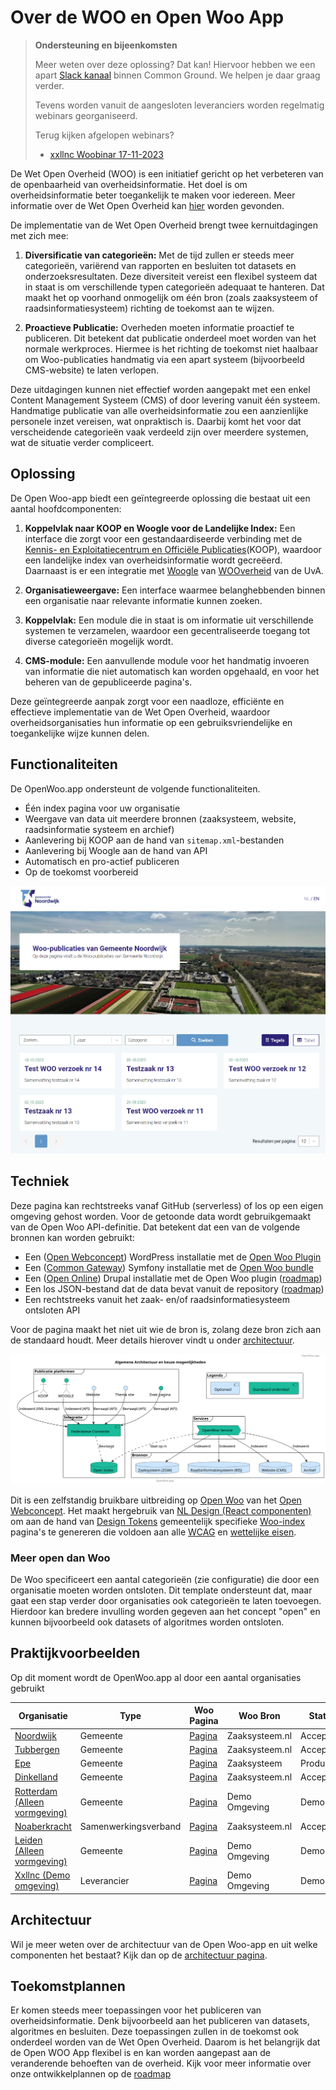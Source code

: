 # Over de WOO en Open Woo App

> **Ondersteuning en bijeenkomsten**
>
> Meer weten over deze oplossing? Dat kan! Hiervoor hebben we een apart [Slack kanaal](https://samenorganiseren.slack.com/archives/C067Q3UE9F0) binnen Common Ground. We helpen je daar graag verder.
>
> Tevens worden vanuit de aangesloten leveranciers worden regelmatig webinars georganiseerd.
>
> Terug kijken afgelopen webinars?
>
> - [xxllnc Woobinar 17-11-2023](https://www.youtube.com/watch?v=NCnLDEoPh5A)

De Wet Open Overheid (WOO) is een initiatief gericht op het verbeteren van de openbaarheid van overheidsinformatie. Het doel is om overheidsinformatie beter toegankelijk te maken voor iedereen. Meer informatie over de Wet Open Overheid kan [hier](https://www.open-overheid.nl/themas/wet-open-overheid/) worden gevonden.

De implementatie van de Wet Open Overheid brengt twee kernuitdagingen met zich mee:

1. **Diversificatie van categorieën:**
   Met de tijd zullen er steeds meer categorieën, variërend van rapporten en besluiten tot datasets en onderzoeksresultaten. Deze diversiteit vereist een flexibel systeem dat in staat is om verschillende typen categorieën adequaat te hanteren. Dat maakt het op voorhand onmogelijk om één bron (zoals zaaksysteem of raadsinformatiesysteem) richting de toekomst aan te wijzen.

2. **Proactieve Publicatie:**
   Overheden moeten informatie proactief te publiceren. Dit betekent dat publicatie onderdeel moet worden van het normale werkproces. Hiermee is het richting de toekomst niet haalbaar om Woo-publicaties handmatig via een apart systeem (bijvoorbeeld CMS-website) te laten verlopen.

Deze uitdagingen kunnen niet effectief worden aangepakt met een enkel Content Management Systeem (CMS) of door levering vanuit één systeem. Handmatige publicatie van alle overheidsinformatie zou een aanzienlijke personele inzet vereisen, wat onpraktisch is. Daarbij komt het voor dat verscheidende categorieën vaak verdeeld zijn over meerdere systemen, wat de situatie verder compliceert.

## Oplossing

De Open Woo-app biedt een geïntegreerde oplossing die bestaat uit een aantal hoofdcomponenten:

1. **Koppelvlak naar KOOP en Woogle voor de Landelijke Index:**
   Een interface die zorgt voor een gestandaardiseerde verbinding met de [Kennis- en Exploitatiecentrum en Officiële Publicaties](https://www.koopoverheid.nl/)(KOOP), waardoor een landelijke index van overheidsinformatie wordt gecreëerd. Daarnaast is er een integratie met [Woogle](https://Woogle.wooverheid.nl/search?q=*) van [WOOverheid](https://wooverheid.nl/) van de UvA.

2. **Organisatieweergave:**
   Een interface waarmee belanghebbenden binnen een organisatie naar relevante informatie kunnen zoeken.

3. **Koppelvlak:**
   Een module die in staat is om informatie uit verschillende systemen te verzamelen, waardoor een gecentraliseerde toegang tot diverse categorieën mogelijk wordt.

4. **CMS-module:**
   Een aanvullende module voor het handmatig invoeren van informatie die niet automatisch kan worden opgehaald, en voor het beheren van de gepubliceerde pagina's.

Deze geïntegreerde aanpak zorgt voor een naadloze, efficiënte en effectieve implementatie van de Wet Open Overheid, waardoor overheidsorganisaties hun informatie op een gebruiksvriendelijke en toegankelijke wijze kunnen delen.

## Functionaliteiten

De OpenWoo.app ondersteunt de volgende functionaliteiten.

- Één index pagina voor uw organisatie
- Weergave van data uit meerdere bronnen (zaaksysteem, website, raadsinformatie systeem en archief)
- Aanlevering bij KOOP aan de hand van `sitemap.xml`-bestanden
- Aanlevering bij Woogle aan de hand van API
- Automatisch en pro-actief publiceren
- Op de toekomst voorbereid

![epe.png](https://raw.githubusercontent.com/ConductionNL/woo-website-template/main/docs/epe.png "Woo Website van de Gemeente Epe")

## Techniek

Deze pagina kan rechtstreeks vanaf GitHub (serverless) of los op een eigen omgeving gehost worden. Voor de getoonde data wordt gebruikgemaakt van de Open Woo API-definitie. Dat betekent dat een van de volgende bronnen kan worden gebruikt:

- Een ([Open Webconcept](https://openwebconcept.nl/)) WordPress installatie met de [Open Woo Plugin](https://github.com/OpenWebconcept/plugin-openwoo)
- Een ([Common Gateway](https://commongateway.app/)) Symfony installatie met de [Open Woo bundle](https://github.com/CommonGateway/WooBundle)
- Een ([Open Online](https://www.dimpact.nl/nieuws/gemeente-vught-live-met-open-online)) Drupal installatie met de Open Woo plugin ([roadmap](https://github.com/ConductionNL/woo-website-template/blob/main/docs/Roadmap.md))
- Een los JSON-bestand dat de data bevat vanuit de repository ([roadmap](https://github.com/ConductionNL/woo-website-template/blob/main/docs/Roadmap.md))
- Een rechtstreeks vanuit het zaak- en/of raadsinformatiesysteem ontsloten API

Voor de pagina maakt het niet uit wie de bron is, zolang deze bron zich aan de standaard houdt.
Meer details hierover vindt u onder [architectuur]([/docs/Architectuur.md](https://github.com/ConductionNL/woo-website-template/blob/main/docs/Architectuur.md)).

![Website Architectuur](https://raw.githubusercontent.com/ConductionNL/woo-website-template/main/docs/components.svg "Website Architectuur")

Dit is een zelfstandig bruikbare uitbreiding op [Open Woo](https://github.com/OpenWebconcept/plugin-openwoo) van het [Open Webconcept](https://openwebconcept.nl/). Het maakt hergebruik van [NL Design (React componenten)](https://nldesignsystem.nl/meedoen/introductie) om aan de hand van [Design Tokens](https://nldesignsystem.nl/meedoen/design-tokens/) gemeentelijk specifieke [Woo-index](https://www.koopoverheid.nl/voor-overheden/rijksoverheid/woo-index) pagina's te genereren die voldoen aan alle [WCAG](https://wcag.nl/kennis/richtlijnen/) en [wettelijke eisen](https://www.rijksoverheid.nl/onderwerpen/wet-open-overheid-woo).

### Meer open dan Woo

De Woo specificeert een aantal categorieën (zie configuratie) die door een organisatie moeten worden ontsloten. Dit template ondersteunt dat, maar gaat een stap verder door organisaties ook categorieën te laten toevoegen. Hierdoor kan bredere invulling worden gegeven aan het concept "open" en kunnen bijvoorbeeld ook datasets of algoritmes worden ontsloten.

## Praktijkvoorbeelden

Op dit moment wordt de OpenWoo.app al door een aantal organisaties gebruikt

| Organisatie | Type | Woo Pagina | Woo Bron | Status |
|-------------|------|------------|--------------|--------|
| [Noordwijk](https://www.noordwijk.nl/) | Gemeente |  [Pagina](https://conductionnl.github.io/woo-website-noordwijk/) | Zaaksysteem.nl  | Acceptatie |
| [Tubbergen](https://www.tubbergen.nl/) | Gemeente |[Pagina](https://conductionnl.github.io/woo-website-tubbergen/) | Zaaksysteem.nl  | Acceptatie |
| [Epe](https://www.epe.nl/) | Gemeente |[Pagina](https://open.epe.nl/) | Zaaksysteem | Productie  |
| [Dinkelland](https://www.dinkelland.nl/) | Gemeente |[Pagina](https://conductionnl.github.io/woo-website-dinkelland/) | Zaaksysteem.nl | Acceptatie |
| [Rotterdam (Alleen vormgeving)](https://www.rotterdam.nl/) | Gemeente |[Pagina](https://conductionnl.github.io/woo-website-rotterdam/) | Demo Omgeving                   | Demo       |
| [Noaberkracht](https://www.dinkelland.nl/noaberkracht-dinkelland-tubbergen) | Samenwerkingsverband | [Pagina](https://conductionnl.github.io/woo-website-noaberkracht/) | Zaaksysteem.nl | Acceptatie |
| [Leiden (Alleen vormgeving)](https://gemeente.leiden.nl/) | Gemeente | [Pagina](https://conductionnl.github.io/woo-website-leiden/) | Demo Omgeving           | Demo       |
| [Xxllnc (Demo omgeving)](https://xxllnc.nl/) | Leverancier | [Pagina](https://conductionnl.github.io/woo-website-xxllnc/) | Demo Omgeving           | Demo       |

## Architectuur

Wil je meer weten over de architectuur van de Open Woo-app en uit welke componenten het bestaat? Kijk dan op de [architectuur pagina](https://github.com/ConductionNL/woo-website-template/blob/main/docs/Architectuur.md).

## Toekomstplannen

Er komen steeds meer toepassingen voor het publiceren van overheidsinformatie. Denk bijvoorbeeld aan het publiceren van datasets, algoritmes en besluiten. Deze toepassingen zullen in de toekomst ook onderdeel worden van de Wet Open Overheid. Daarom is het belangrijk dat de Open WOO App flexibel is en kan worden aangepast aan de veranderende behoeften van de overheid. Kijk voor meer informatie over onze ontwikkelplannen op de [roadmap](https://github.com/ConductionNL/woo-website-template/blob/main/docs/Roadmap.md)
